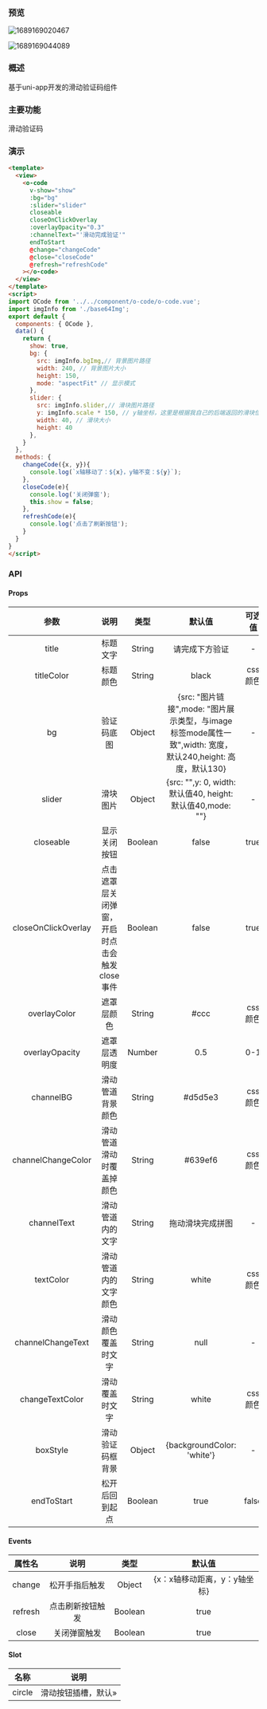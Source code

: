 ### 预览

![1689169020467](images/1689169020467.png)

![1689169044089](images/1689169044089.png)

### 概述

基于uni-app开发的滑动验证码组件



### 主要功能

滑动验证码



### 演示

````html
<template>
  <view>
    <o-code
      v-show="show"
      :bg="bg" 
      :slider="slider"
      closeable
      closeOnClickOverlay
      :overlayOpacity="0.3"
      :channelText="'滑动完成验证'"
      endToStart
      @change="changeCode"
      @close="closeCode"
      @refresh="refreshCode"
    ></o-code>
  </view>
</template>
<script>
import OCode from '../../component/o-code/o-code.vue';
import imgInfo from './base64Img';
export default {
  components: { OCode },
  data() {
    return {
      show: true,
      bg: {
        src: imgInfo.bgImg,// 背景图片路径
        width: 240, // 背景图片大小
        height: 150,
        mode: "aspectFit" // 显示模式
      },
      slider: {
        src: imgInfo.slider,// 滑块图片路径
        y: imgInfo.scale * 150, // y轴坐标，这里是根据我自己的后端返回的滑块位置计算方式，根据自己情况而定，如果后端固定y就直接赋值
        width: 40, // 滑块大小
        height: 40
      },
    }
  },
  methods: {
    changeCode({x, y}){
      console.log(`x轴移动了：${x}，y轴不变：${y}`);
    },
    closeCode(e){
      console.log('关闭弹窗');
      this.show = false;
    },
    refreshCode(e){
      console.log('点击了刷新按钮');
    }
  }
}
</script>
````

### API

#### Props

|        参数         |                     说明                      |  类型   |                            默认值                            | 可选值  |
| :-----------------: | :-------------------------------------------: | :-----: | :----------------------------------------------------------: | :-----: |
|        title        |                   标题文字                    | String  |                        请完成下方验证                        |    -    |
|     titleColor      |                   标题颜色                    | String  |                            black                             | css颜色 |
|         bg          |                  验证码底图                   | Object  | {src: "图片链接",mode: "图片展示类型，与image标签mode属性一致",width: 宽度，默认240,height: 高度，默认130} |    -    |
|       slider        |                   滑块图片                    | Object  |  {src: "",y: 0, width: 默认值40, height: 默认值40,mode: ""}  |    -    |
|      closeable      |                 显示关闭按钮                  | Boolean |                            false                             |  true   |
| closeOnClickOverlay | 点击遮罩层关闭弹窗，开启时点击会触发close事件 | Boolean |                            false                             |  true   |
|    overlayColor     |                  遮罩层颜色                   | String  |                             #ccc                             | css颜色 |
|   overlayOpacity    |                 遮罩层透明度                  | Number  |                             0.5                              |   0-1   |
|      channelBG      |               滑动管道背景颜色                | String  |                           #d5d5e3                            | css颜色 |
| channelChangeColor  |           滑动管道滑动时覆盖掉颜色            | String  |                           #639ef6                            | css颜色 |
|     channelText     |               滑动管道内的文字                | String  |                       拖动滑块完成拼图                       |    -    |
|      textColor      |             滑动管道内的文字颜色              | String  |                            white                             | css颜色 |
|  channelChangeText  |              滑动颜色覆盖时文字               | String  |                             null                             |    -    |
|   changeTextColor   |                滑动覆盖时文字                 | String  |                            white                             | css颜色 |
|      boxStyle       |               滑动验证码框背景                | Object  |                  {backgroundColor: 'white'}                  |    -    |
|     endToStart      |                松开后回到起点                 | Boolean |                             true                             |  false  |



#### Events

| 属性名  |       说明       |  类型   |            默认值            |
| :-----: | :--------------: | :-----: | :--------------------------: |
| change  |  松开手指后触发  | Object  | {x：x轴移动距离，y：y轴坐标} |
| refresh | 点击刷新按钮触发 | Boolean |             true             |
|  close  |   关闭弹窗触发   | Boolean |             true             |

#### Slot

|  名称  |        说明         |
| :----: | :-----------------: |
| circle | 滑动按钮插槽，默认» |





